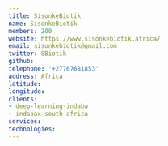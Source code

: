 ```yaml
---
title: SisonkeBiotik
name: SisonkeBiotik
members: 200
website: https://www.sisonkebiotik.africa/
email: sisonkebiotik@gmail.com
twitter: SBiotik
github: 
telephone: '+27767681853'
address: Africa
latitude: 
longitude: 
clients: 
- deep-learning-indaba 
- indabax-south-africa
services: 
technologies: 
---
```



